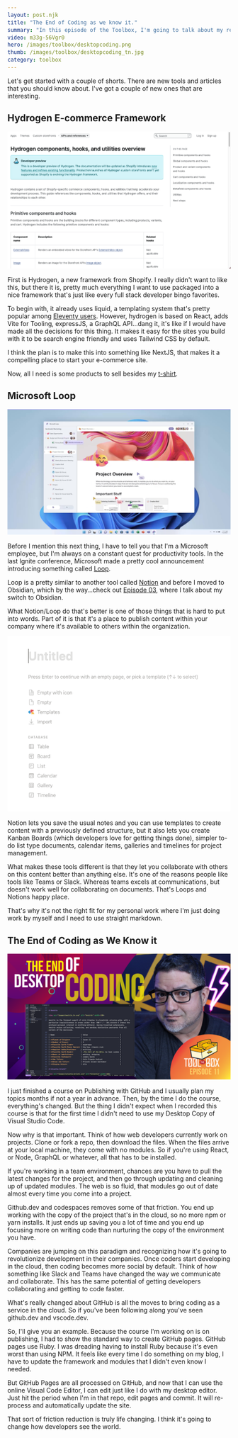 ```yaml
---
layout: post.njk
title: "The End of Coding as we know it."
summary: "In this episode of the Toolbox, I'm going to talk about my recent experience creating a new course using online tools and why I think that's the future of coding...Dear friends, it's the end of coding as we know it."
video: m33g-56Vgr0
hero: /images/toolbox/desktopcoding.png
thumb: /images/toolbox/desktopcoding_tn.jpg
category: toolbox
---
```


Let's get started with a couple of shorts. There are new tools and articles that you should know about. I've got a couple of new ones that are interesting.

## Hydrogen E-commerce Framework

[![Hydrogen E-commerce Framework](/images/shorts/2021-11-10_00-17-02.png)](https://shopify.dev/api/hydrogen)

First is Hydrogen, a new framework from Shopify. I really didn't want to like this, but there it is, pretty much everything I want to use packaged into a nice framework that's just like every full stack developer bingo favorites.

To begin with, it already uses liquid, a templating system that's pretty popular among [Eleventy users](https://www.11ty.dev/). However, hydrogen is based on React,  adds Vite for Tooling, expressJS, a GraphQL API…dang it, it's like if I would have made all the decisions for this thing. It makes it easy for the sites you build with it to be search engine friendly and uses Tailwind CSS by default.

I think the plan is to make this into something like NextJS, that makes it a compelling place to start your e-commerce site.

Now, all I need is some products to sell besides my [t-shirt](https://cottonbureau.com/products/pow-shirt).


## Microsoft Loop

[![Github Issues](/images/shorts/2021-11-10_00-36-17.png)](https://www.microsoft.com/en-us/microsoft-loop)

Before I mention this next thing, I have to tell you that I'm a Microsoft employee, but I'm always on a constant quest for productivity tools. In the last Ignite conference, Microsoft made a pretty cool announcement introducing something called [Loop](https://www.microsoft.com/en-us/microsoft-loop). 

Loop is a pretty similar to another tool called [Notion](https://www.notion.so/) and before I moved to Obsidian, which by the way…check out [Episode 03](https://www.youtube.com/watch?v=6YJfZE8UUXg), where I talk about my switch to Obsidian.

What Notion/Loop do that's better is one of those things that is hard to put into words. Part of it is that it's a place to publish content within your company where it's available to others within the organization.

![Notion Documents](/images/shorts/2021-11-10_01-15-02.png)

Notion lets you save the usual notes and you can use templates to create content with a previously defined structure, but it also lets you create Kanban Boards (which developers love for getting things done), simpler to-do list type documents, calendar items, galleries and timelines for project management.

What makes these tools different is that they let you collaborate with others on this content better than anything else. It's one of the reasons people like tools like Teams or Slack. Whereas teams excels at communications, but doesn't work well for collaborating on documents. That's Loops and Notions happy place.

That's why it's not the right fit for my personal work where I'm just doing work by myself and I need to use straight markdown.

## The End of Coding as We Know it

![The End of Coding](/images/toolbox/desktopcoding.png)

I just finished a course on Publishing with GitHub and I usually plan my topics months if not a year in advance. Then, by the time I do the course, everything's changed. But the thing I didn't expect when I recorded this course is that for the first time I didn't need to use my Desktop Copy of Visual Studio Code.

Now why is that important. Think of how web developers currently work on projects. Clone or fork a repo, then download the files. When the files arrive at your local machine, they come with no modules. So if you're using React, or Node, GraphQL or whatever, all that has to be installed. 

If you're working in a team environment, chances are you have to pull the latest changes for the project, and then go through updating and cleaning up of updated modules. The web is so fluid, that modules go out of date almost every time you come into a project.

Github.dev and codespaces removes some of that friction. You end up working with the copy of the project that's in the cloud, so no more npm or yarn installs. It just ends up saving you a lot of time and you end up focusing more on writing code than nurturing the copy of the environment you have.

Companies are jumping on this paradigm and recognizing how it's going to revolutionize development in their companies. Once coders start developing in the cloud, then coding becomes more social by default. Think of how something like Slack and Teams have changed the way we communicate and collaborate. This has the same potential of getting developers collaborating and getting to code faster.

What's really changed about GitHub is all the moves to bring coding as a service in the cloud. So if you've been following along you've seen github.dev and vscode.dev.

So, I'll give you an example. Because the course I'm working on is on publishing, I had to show the standard way to create GitHub pages. GitHub pages use Ruby. I was dreading having to install Ruby because it's even worst than using NPM. It feels like every time I do something on my blog, I have to update the framework and modules that I didn't even know I needed.

But GitHub Pages are all processed on GitHub, and now that I can use the online Visual Code Editor, I can edit just like I do with my desktop editor. Just hit the period when I'm in that repo, edit pages and commit. It will re-process and automatically update the site.

That sort of friction reduction is truly life changing. I think it's going to change how developers see the world.